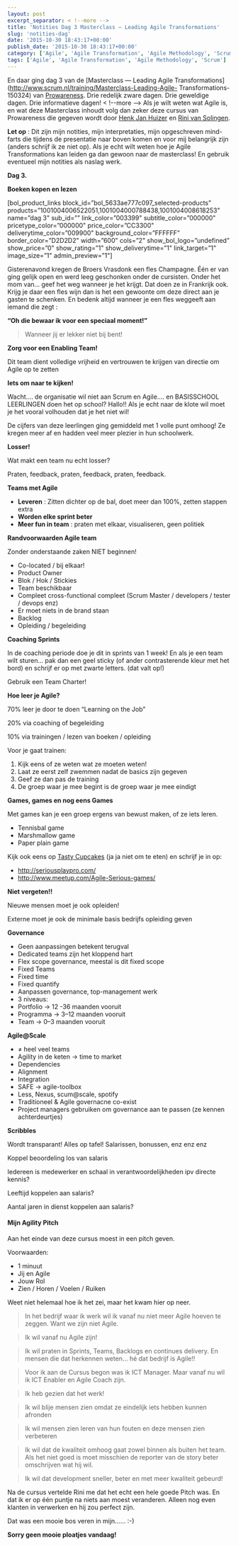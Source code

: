 ```yaml
---
layout: post
excerpt_separator: < !--more -->
title: 'Notities Dag 3 Masterclass — Leading Agile Transformations'
slug: 'notities-dag'
date: '2015-10-30 18:43:17+00:00'
publish_date: '2015-10-30 18:43:17+00:00'
category: ['Agile', 'Agile Transformation', 'Agile Methodology', 'Scrum']
tags: ['Agile', 'Agile Transformation', 'Agile Methodology', 'Scrum']
---
```

En daar ging dag 3 van de [Masterclass — Leading Agile
Transformations](http://www.scrum.nl/training/Masterclass-Leading-Agile-
Transformations-150324) van [Prowareness](http://www.prowareness.nl/). Drie
redelijk zware dagen. Drie geweldige dagen. Drie informatieve dagen!
< !--more -->
Als je wilt weten wat Agile is, en wat deze Masterclass inhoudt volg dan zeker
deze cursus van Prowareness die gegeven wordt door [Henk Jan
Huizer](https://www.linkedin.com/in/henkjanhuizer) en [Rini van
Solingen](https://www.linkedin.com/in/solingen).

 **Let op** : Dit zijn mijn notities, mijn interpretaties, mijn opgeschreven
mind-farts die tijdens de presentatie naar boven komen en voor mij belangrijk
zijn (anders schrijf ik ze niet op). Als je echt wilt weten hoe je Agile
Transformations kan leiden ga dan gewoon naar de masterclass! En gebruik
eventueel mijn notities als naslag werk.

 **Dag 3.**

 **Boeken kopen en lezen**

[bol_product_links block_id=”bol_5633ae777c097_selected-products”
products=”1001004006522051,1001004000788438,1001004008618253" name=”dag 3"
sub_id=”” link_color=”003399" subtitle_color=”000000" pricetype_color=”000000"
price_color=”CC3300" deliverytime_color=”009900" background_color=”FFFFFF”
border_color=”D2D2D2" width=”600" cols=”2" show_bol_logo=”undefined”
show_price=”0" show_rating=”1" show_deliverytime=”1" link_target=”1"
image_size=”1" admin_preview=”1"]

Gisterenavond kregen de Broers Vrasdonk een fles Champagne. Één er van ging
gelijk open en werd leeg geschonken onder de cursisten. Onder het mom van…
geef het weg wanneer je het krijgt. Dat doen ze in Frankrijk ook. Krijg je
daar een fles wijn dan is het een gewoonte om deze direct aan je gasten te
schenken. En bedenk altijd wanneer je een fles weggeeft aan iemand die zegt :

 **“Oh die bewaar ik voor een speciaal moment!”**

> Wanneer jij er lekker niet bij bent!

 **Zorg voor een Enabling Team!**

Dit team dient volledige vrijheid en vertrouwen te krijgen van directie om
Agile op te zetten

 **Iets om naar te kijken!**

Wacht…. de organisatie wil niet aan Scrum en Agile…. en BASISSCHOOL LEERLINGEN
doen het op school? Hallo!! Als je echt naar de klote wil moet je het vooral
volhouden dat je het niet wil!

De cijfers van deze leerlingen ging gemiddeld met 1 volle punt omhoog! Ze
kregen meer af en hadden veel meer plezier in hun schoolwerk.

 **Losser!**

Wat makt een team nu echt losser?

Praten, feedback, praten, feedback, praten, feedback.

 **Teams met Agile**

  *  **Leveren** : Zitten dichter op de bal, doet meer dan 100%, zetten stappen extra
  *  **Worden elke sprint beter**
  *  **Meer fun in team** : praten met elkaar, visualiseren, geen politiek

 **Randvoorwaarden Agile team**

Zonder onderstaande zaken NIET beginnen!

  * Co-located / bij elkaar!
  * Product Owner
  * Blok / Hok / Stickies
  * Team beschikbaar
  * Compleet cross-functional compleet (Scrum Master / developers / tester / devops enz)
  * Er moet niets in de brand staan
  * Backlog
  * Opleiding / begeleiding

 **Coaching Sprints**

In de coaching periode doe je dit in sprints van 1 week! En als je een team
wilt sturen… pak dan een geel sticky (of ander contrasterende kleur met het
bord) en schrijf er op met zwarte letters. (dat valt op!)

Gebruik een Team Charter!

 **Hoe leer je Agile?**

70% leer je door te doen “Learning on the Job”

20% via coaching of begeleiding

10% via trainingen / lezen van boeken / opleiding

Voor je gaat trainen:

  1. Kijk eens of ze weten wat ze moeten weten!
  2. Laat ze eerst zelf zwemmen nadat de basics zijn gegeven
  3. Geef ze dan pas de training
  4. De groep waar je mee begint is de groep waar je mee eindigt

 **Games, games en nog eens Games**

Met games kan je een groep ergens van bewust maken, of ze iets leren.

  * Tennisbal game
  * Marshmallow game
  * Paper plain game

Kijk ook eens op [Tasty Cupcakes](http://tastycupcakes.org/category/agile/)
(ja ja niet om te eten) en schrijf je in op:

  * <http://seriousplaypro.com/>
  * <http://www.meetup.com/Agile-Serious-games/>

 **Niet vergeten!!**

Nieuwe mensen moet je ook opleiden!

Externe moet je ook de minimale basis bedrijfs opleiding geven

 **Governance**

  * Geen aanpassingen betekent terugval
  * Dedicated teams zijn het kloppend hart
  * Flex scope governance, meestal is dit fixed scope
  * Fixed Teams
  * Fixed time
  * Fixed quantify
  * Aanpassen governance, top-management werk
  * 3 niveaus:
  * Portfolio -> 12 -36 maanden vooruit
  * Programma -> 3–12 maanden vooruit
  * Team -> 0–3 maanden vooruit

 **Agile@Scale**

  * ≠ heel veel teams
  * Agility in de keten -> time to market
  * Dependencies
  * Alignment
  * Integration
  * SAFE -> agile-toolbox
  * Less, Nexus, scum@scale, spotify
  * Traditioneel & Agile governacne co-exist
  * Project managers gebruiken om governance aan te passen (ze kennen achterdeurtjes)

 **Scribbles**

Wordt transparant! Alles op tafel! Salarissen, bonussen, enz enz enz

Koppel beoordeling los van salaris

Iedereen is medewerker en schaal in verantwoordelijkheden ipv directe kennis?

Leeftijd koppelen aan salaris?

Aantal jaren in dienst koppelen aan salaris?

####  **Mijn Agility Pitch**

Aan het einde van deze cursus moest in een pitch geven.

Voorwaarden:

  * 1 minuut
  * Jij en Agile
  * Jouw Rol
  * Zien / Horen / Voelen / Ruiken

Weet niet helemaal hoe ik het zei, maar het kwam hier op neer.

> In het bedrijf waar ik werk wil ik vanaf nu niet meer Agile hoeven te
zeggen. Want we zijn niet Agile.

> Ik wil vanaf nu Agile zijn!

> Ik wil praten in Sprints, Teams, Backlogs en continues delivery. En mensen
die dat herkennen weten… hé dat bedrijf is Agile!!

> Voor ik aan de Cursus begon was ik ICT Manager. Maar vanaf nu wil ik ICT
Enabler en Agile Coach zijn.

> Ik heb gezien dat het werk!

> Ik wil blije mensen zien omdat ze eindelijk iets hebben kunnen afronden

> Ik wil mensen zien leren van hun fouten en deze mensen zien verbeteren

> Ik wil dat de kwaliteit omhoog gaat zowel binnen als buiten het team. Als
het niet goed is moet misschien de reporter van de story beter omschrijven wat
hij wil.

> Ik wil dat development sneller, beter en met meer kwaliteit gebeurd!

Na de cursus vertelde Rini me dat het echt een hele goede Pitch was. En dat ik
er op één puntje na niets aan moest veranderen. Alleen nog even klanten in
verwerken en hij zou perfect zijn.

Dat was een mooie bos veren in mijn…… :-)

 **Sorry geen mooie ploatjes vandaag!**

